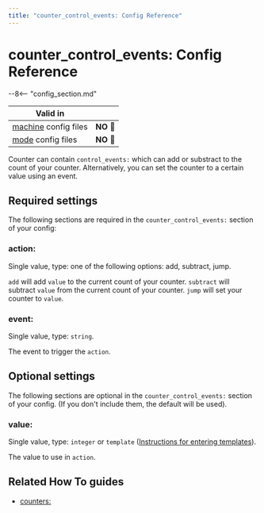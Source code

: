 ```yaml
---
title: "counter_control_events: Config Reference"
---
```


# counter_control_events: Config Reference

--8<-- "config_section.md"

| Valid in | |
|-----|:----:|
|[machine](instructions/machine_config.md) config files |**NO** :no_entry_sign:|
|[mode](instructions/mode_config.md) config files|**NO** :no_entry_sign:|

Counter can contain `control_events:` which can add or substract to the
count of your counter. Alternatively, you can set the counter to a
certain value using an event.

## Required settings

The following sections are required in the `counter_control_events:`
section of your config:

### action:

Single value, type: one of the following options: add, subtract, jump.

`add` will add `value` to the current count of your counter. `subtract`
will subtract `value` from the current count of your counter. `jump`
will set your counter to `value`.

### event:

Single value, type: `string`.

The event to trigger the `action`.

## Optional settings

The following sections are optional in the `counter_control_events:`
section of your config. (If you don't include them, the default will be
used).

### value:

Single value, type: `integer` or `template`
([Instructions for entering templates](instructions/dynamic_values.md)).

The value to use in `action`.

## Related How To guides

* [counters:](counters.md)
